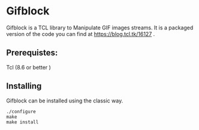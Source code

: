 Gifblock
===

Gifblock is a TCL library to Manipulate GIF images streams.
It is a packaged version of the code you can find at https://blog.tcl.tk/16127 .

## Prerequistes:

   Tcl      (8.6 or better )

## Installing

Gifblock can be installed using the classic way.

    ./configure
    make
    make install
